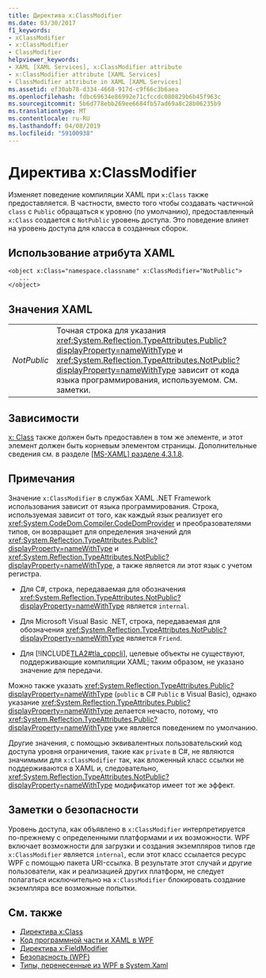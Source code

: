```yaml
---
title: Директива x:ClassModifier
ms.date: 03/30/2017
f1_keywords:
- xClassModifier
- x:ClassModifier
- ClassModifier
helpviewer_keywords:
- XAML [XAML Services], x:ClassModifier attribute
- x:ClassModifier attribute [XAML Services]
- ClassModifier attribute in XAML [XAML Services]
ms.assetid: ef30ab78-d334-4668-917d-c9f66c3b6aea
ms.openlocfilehash: fdbc69634e86992e71cfccdc080829b6b45f963c
ms.sourcegitcommit: 5b6d778ebb269ee6684fb57ad69a8c28b06235b9
ms.translationtype: MT
ms.contentlocale: ru-RU
ms.lasthandoff: 04/08/2019
ms.locfileid: "59100938"
---
```

# <a name="xclassmodifier-directive"></a>Директива x:ClassModifier
Изменяет поведение компиляции XAML при `x:Class` также предоставляется. В частности, вместо того чтобы создавать частичной `class` с `Public` обращаться к уровню (по умолчанию), предоставленный `x:Class` создается с `NotPublic` уровень доступа. Это поведение влияет на уровень доступа для класса в созданных сборок.  
  
## <a name="xaml-attribute-usage"></a>Использование атрибута XAML  
  
```  
<object x:Class="namespace.classname" x:ClassModifier="NotPublic">  
   ...  
</object>  
```  
  
## <a name="xaml-values"></a>Значения XAML  
  
|||  
|-|-|  
|*NotPublic*|Точная строка для указания <xref:System.Reflection.TypeAttributes.Public?displayProperty=nameWithType> и <xref:System.Reflection.TypeAttributes.NotPublic?displayProperty=nameWithType> зависит от кода языка программирования, используемом. См. заметки.|  
  
## <a name="dependencies"></a>Зависимости  
 [x: Class](x-class-directive.md) также должен быть предоставлен в том же элементе, и этот элемент должен быть корневым элементом страницы. Дополнительные сведения см. в разделе [ \[MS-XAML\] разделе 4.3.1.8](https://go.microsoft.com/fwlink/?LinkId=114525).  
  
## <a name="remarks"></a>Примечания  
 Значение `x:ClassModifier` в службах XAML .NET Framework использования зависит от языка программирования. Строка, используемая зависит от того, как каждый язык реализует его <xref:System.CodeDom.Compiler.CodeDomProvider> и преобразователями типов, он возвращает для определения значений для <xref:System.Reflection.TypeAttributes.Public?displayProperty=nameWithType> и <xref:System.Reflection.TypeAttributes.NotPublic?displayProperty=nameWithType>, а также является ли этот язык с учетом регистра.  
  
-   Для C#, строка, передаваемая для обозначения <xref:System.Reflection.TypeAttributes.NotPublic?displayProperty=nameWithType> является `internal`.  
  
-   Для Microsoft Visual Basic .NET, строка, передаваемая для обозначения <xref:System.Reflection.TypeAttributes.NotPublic?displayProperty=nameWithType> является `Friend`.  
  
-   Для [!INCLUDE[TLA2#tla_cppcli](../../../includes/tla2sharptla-cppcli-md.md)], целевые объекты не существуют, поддерживающие компиляции XAML; таким образом, не указано значение для передачи.  
  
 Можно также указать <xref:System.Reflection.TypeAttributes.Public?displayProperty=nameWithType> (`public` в C# `Public` в Visual Basic), однако указание <xref:System.Reflection.TypeAttributes.Public?displayProperty=nameWithType> делается нечасто, потому, что <xref:System.Reflection.TypeAttributes.Public?displayProperty=nameWithType> уже является поведением по умолчанию.  
  
 Другие значения, с помощью эквивалентных пользовательский код доступа уровня ограничения, такие как `private` в C#, не являются значимыми для `x:ClassModifier` так, как вложенный класс ссылки не поддерживаются в XAML и, следовательно, <xref:System.Reflection.TypeAttributes.NotPublic?displayProperty=nameWithType> модификатор имеет тот же эффект.  
  
## <a name="security-notes"></a>Заметки о безопасности  
 Уровень доступа, как объявлено в `x:ClassModifier` интерпретируется по-прежнему с определенными платформами и их возможности. WPF включает возможности для загрузки и создания экземпляров типов где `x:ClassModifier` является `internal`, если этот класс ссылается ресурс WPF с помощью пакета URI-ссылка. В результате этот случай и другие пользователи, как и реализацией других платформ, не следует полагаться исключительно на `x:ClassModifier` блокировать создание экземпляра все возможные попытки.  
  
## <a name="see-also"></a>См. также

- [Директива x:Class](x-class-directive.md)
- [Код программной части и XAML в WPF](../wpf/advanced/code-behind-and-xaml-in-wpf.md)
- [Директива x:FieldModifier](x-fieldmodifier-directive.md)
- [Безопасность (WPF)](../wpf/security-wpf.md)
- [Типы, перенесенные из WPF в System.Xaml](types-migrated-from-wpf-to-system-xaml.md)
